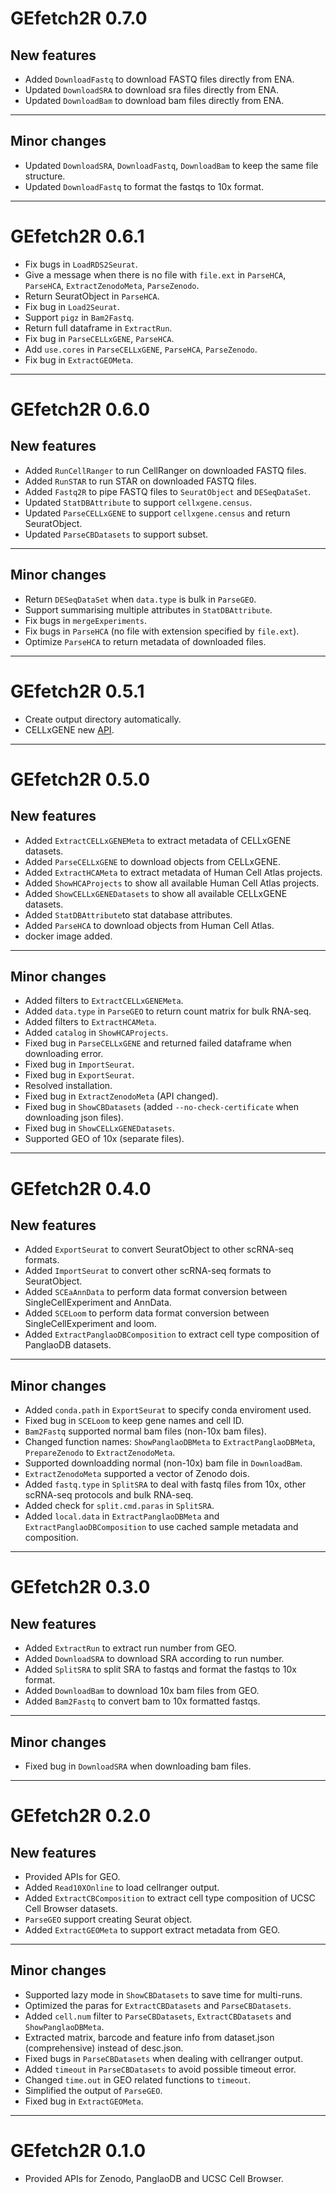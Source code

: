 # GEfetch2R 0.7.0

## New features
* Added `DownloadFastq` to download FASTQ files directly from ENA.
* Updated `DownloadSRA` to download sra files directly from ENA.
* Updated `DownloadBam` to download bam files directly from ENA.

-------------------

## Minor changes
* Updated `DownloadSRA`, `DownloadFastq`, `DownloadBam` to keep the same file structure.
* Updated `DownloadFastq` to format the fastqs to 10x format.

-------------------


# GEfetch2R 0.6.1

* Fix bugs in `LoadRDS2Seurat`.
* Give a message when there is no file with `file.ext` in `ParseHCA`, `ParseHCA`, `ExtractZenodoMeta`, `ParseZenodo`.
* Return SeuratObject in `ParseHCA`.
* Fix bug in `Load2Seurat`.
* Support `pigz` in `Bam2Fastq`.
* Return full dataframe in `ExtractRun`.
* Fix bug in `ParseCELLxGENE`, `ParseHCA`.
* Add `use.cores` in `ParseCELLxGENE`, `ParseHCA`, `ParseZenodo`.
* Fix bug in `ExtractGEOMeta`.

-------------------

# GEfetch2R 0.6.0

## New features
* Added `RunCellRanger` to run CellRanger on downloaded FASTQ files.
* Added `RunSTAR` to run STAR on downloaded FASTQ files.
* Added `Fastq2R` to pipe FASTQ files to `SeuratObject` and `DESeqDataSet`.
* Updated `StatDBAttribute` to support `cellxgene.census`.
* Updated `ParseCELLxGENE` to support `cellxgene.census` and return SeuratObject.
* Updated `ParseCBDatasets` to support subset.

-------------------

## Minor changes
* Return `DESeqDataSet` when `data.type` is bulk in `ParseGEO`.
* Support summarising multiple attributes in `StatDBAttribute`.
* Fix bugs in `mergeExperiments`.
* Fix bugs in `ParseHCA` (no file with extension specified by `file.ext`).
* Optimize `ParseHCA` to return metadata of downloaded files.

-------------------

# GEfetch2R 0.5.1

* Create output directory automatically.
* CELLxGENE new [API](https://api.cellxgene.cziscience.com/curation/ui/).

-------------------

# GEfetch2R 0.5.0

## New features
* Added `ExtractCELLxGENEMeta` to extract metadata of CELLxGENE datasets.
* Added `ParseCELLxGENE` to download objects from CELLxGENE.
* Added `ExtractHCAMeta` to extract metadata of Human Cell Atlas projects.
* Added `ShowHCAProjects` to show all available Human Cell Atlas projects.
* Added `ShowCELLxGENEDatasets` to show all available CELLxGENE datasets.
* Added `StatDBAttribute`to stat database attributes.
* Added `ParseHCA` to download objects from Human Cell Atlas.
* docker image added. 

-------------------

## Minor changes
* Added filters to `ExtractCELLxGENEMeta`.
* Added `data.type` in `ParseGEO` to return count matrix for bulk RNA-seq.
* Added filters to `ExtractHCAMeta`.
* Added `catalog` in `ShowHCAProjects`.
* Fixed bug in `ParseCELLxGENE` and returned failed dataframe when downloading error.
* Fixed bug in `ImportSeurat`.
* Fixed bug in `ExportSeurat`.
* Resolved installation.
* Fixed bug in `ExtractZenodoMeta` (API changed).
* Fixed bug in `ShowCBDatasets` (added `--no-check-certificate` when downloading json files).
* Fixed bug in `ShowCELLxGENEDatasets`.
* Supported GEO of 10x (separate files).

-------------------

# GEfetch2R 0.4.0

## New features
* Added `ExportSeurat` to convert SeuratObject to other scRNA-seq formats.
* Added `ImportSeurat` to convert other scRNA-seq formats to SeuratObject.
* Added `SCEaAnnData` to perform data format conversion between SingleCellExperiment and AnnData.
* Added `SCELoom` to perform data format conversion between SingleCellExperiment and loom.
* Added `ExtractPanglaoDBComposition` to extract cell type composition of PanglaoDB datasets.

-------------------

## Minor changes
* Added `conda.path` in `ExportSeurat` to specify conda enviroment used.
* Fixed bug in `SCELoom` to keep gene names and cell ID.
* `Bam2Fastq` supported normal bam files (non-10x bam files).
* Changed function names: `ShowPanglaoDBMeta` to `ExtractPanglaoDBMeta`, `PrepareZenodo` to `ExtractZenodoMeta`.
* Supported downloadding normal (non-10x) bam file in `DownloadBam`.
* `ExtractZenodoMeta` supported a vector of Zenodo dois.
* Added `fastq.type` in `SplitSRA` to deal with fastq files from 10x, other scRNA-seq protocols and bulk RNA-seq.
* Added check for `split.cmd.paras` in `SplitSRA`.
* Added `local.data` in `ExtractPanglaoDBMeta` and `ExtractPanglaoDBComposition` to use cached sample metadata and composition.

-------------------

# GEfetch2R 0.3.0

## New features
* Added `ExtractRun` to extract run number from GEO.
* Added `DownloadSRA` to download SRA according to run number.
* Added `SplitSRA` to split SRA to fastqs and format the fastqs to 10x format.
* Added `DownloadBam` to download 10x bam files from GEO.
* Added `Bam2Fastq` to convert bam to 10x formatted fastqs.

-------------------

## Minor changes
* Fixed bug in `DownloadSRA` when downloading bam files.

-------------------

# GEfetch2R 0.2.0

## New features
* Provided APIs for GEO.
* Added `Read10XOnline` to load cellranger output.
* Added `ExtractCBComposition` to extract cell type composition of UCSC Cell Browser datasets.
* `ParseGEO` support creating Seurat object.
* Added `ExtractGEOMeta` to support extract metadata from GEO.

-------------------

## Minor changes
* Supported lazy mode in `ShowCBDatasets` to save time for multi-runs.
* Optimized the paras for `ExtractCBDatasets` and `ParseCBDatasets`.
* Added `cell.num` filter to `ParseCBDatasets`, `ExtractCBDatasets` and `ShowPanglaoDBMeta`.
* Extracted matrix, barcode and feature info from dataset.json (comprehensive) instead of desc.json.
* Fixed bugs in `ParseCBDatasets` when dealing with cellranger output.
* Added `timeout` in `ParseCBDatasets` to avoid possible timeout error.
* Changed `time.out` in GEO related functions to `timeout`.
* Simplified the output of `ParseGEO`. 
* Fixed bug in `ExtractGEOMeta`.

-------------------

# GEfetch2R 0.1.0

* Provided APIs for Zenodo, PanglaoDB and UCSC Cell Browser.
